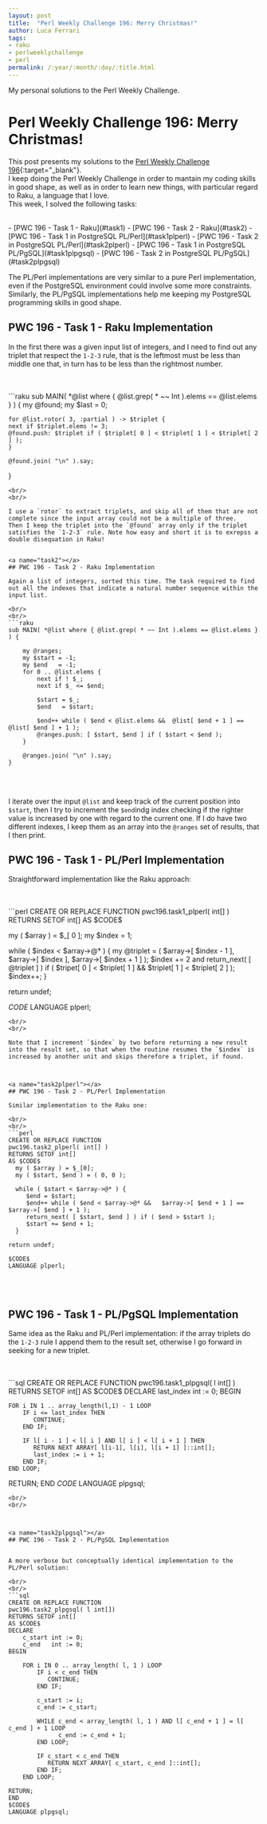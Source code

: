 ```yaml
---
layout: post
title:  "Perl Weekly Challenge 196: Merry Christmas!"
author: Luca Ferrari
tags:
- raku
- perlweeklychallenge
- perl
permalink: /:year/:month/:day/:title.html
---
```

My personal solutions to the Perl Weekly Challenge.

# Perl Weekly Challenge 196: Merry Christmas!

This post presents my solutions to the [Perl Weekly Challenge 196](https://perlweeklychallenge.org/blog/perl-weekly-challenge-196/){:target="_blank"}.
<br/>
I keep doing the Perl Weekly Challenge in order to mantain my coding skills in good shape, as well as in order to learn new things, with particular regard to Raku, a language that I love.
<br/>
This week, I solved the following tasks:

<br/>
- [PWC 196 - Task 1 - Raku](#task1)
- [PWC 196 - Task 2 - Raku](#task2)
- [PWC 196 - Task 1 in PostgreSQL PL/Perl](#task1plperl)
- [PWC 196 - Task 2 in PostgreSQL PL/Perl](#task2plperl)
- [PWC 196 - Task 1 in PostgreSQL PL/PgSQL](#task1plpgsql)
- [PWC 196 - Task 2 in PostgreSQL PL/PgSQL](#task2plpgsql)

The PL/Perl implementations are very similar to a pure Perl implementation, even if the PostgreSQL environment could involve some more constraints. Similarly, the PL/PgSQL implementations help me keeping my PostgreSQL programming skills in good shape.


<a name="task1"></a>
## PWC 196 - Task 1 - Raku Implementation


In the first there was a given input list of integers, and I need to find out any triplet that respect the `1-2-3` rule, that is the leftmost must be less than middle one that, in turn has to be less than the rightmost number.

<br/>
<br/>
```raku
sub MAIN( *@list where { @list.grep( * ~~ Int ).elems == @list.elems } )  {
    my @found;
    my $last = 0;

    for @list.rotor( 3, :partial ) -> $triplet {
	next if $triplet.elems != 3;
	@found.push: $triplet if ( $triplet[ 0 ] < $triplet[ 1 ] < $triplet[ 2 ] );
    }

    @found.join( "\n" ).say;
}

```
<br/>
<br/>

I use a `rotor` to extract triplets, and skip all of them that are not complete since the input array could not be a multiple of three.
Then I keep the triplet into the `@found` array only if the triplet satisfies the `1-2-3` rule. Note how easy and short it is to exrepss a double disequation in Raku!


<a name="task2"></a>
## PWC 196 - Task 2 - Raku Implementation

Again a list of integers, sorted this time. The task required to find out all the indexes that indicate a natural number sequence within the input list.

<br/>
<br/>
```raku
sub MAIN( *@list where { @list.grep( * ~~ Int ).elems == @list.elems } ) {

    my @ranges;
    my $start = -1;
    my $end   = -1;
    for 0 .. @list.elems {
		next if ! $_;
		next if $_ <= $end;

		$start = $_;
		$end   = $start;

		$end++ while ( $end < @list.elems &&  @list[ $end + 1 ] == @list[ $end ] + 1 );
		@ranges.push: [ $start, $end ] if ( $start < $end );
    }

    @ranges.join( "\n" ).say;
}

```
<br/>
<br/>


I iterate over the input `@list` and keep track of the current position into `$start`, then I try to increment the `$end`indg index checking if the righter value is increased by one with regard to the current one. If I do have two different indexes, I keep them as an array into the `@ranges` set of results, that I then print.


<a name="task1plperl"></a>
## PWC 196 - Task 1 - PL/Perl Implementation

Straightforward implementation like the Raku approach:

<br/>
<br/>
```perl
CREATE OR REPLACE FUNCTION
pwc196.task1_plperl( int[] )
RETURNS SETOF int[]
AS $CODE$

  my ( $array ) = $_[ 0 ];
  my $index = 1;

  while ( $index < $array->@* ) {
     my @triplet = ( $array->[ $index - 1 ], $array->[ $index ], $array->[ $index + 1 ] );
     $index += 2 and return_next( [ @triplet ] )  if ( $tripet[ 0 ] < $triplet[ 1 ]
                                && $triplet[ 1 ] < $triplet[ 2 ] );
     $index++;
  }

return undef;

$CODE$
LANGUAGE plperl;

```
<br/>
<br/>

Note that I increment `$index` by two before returning a new result into the result set, so that when the routine resumes the `$index` is increased by another unit and skips therefore a triplet, if found.



<a name="task2plperl"></a>
## PWC 196 - Task 2 - PL/Perl Implementation

Similar implementation to the Raku one:

<br/>
<br/>
```perl
CREATE OR REPLACE FUNCTION
pwc196.task2_plperl( int[] )
RETURNS SETOF int[]
AS $CODE$
  my ( $array ) = $_[0];
  my ( $start, $end ) = ( 0, 0 );

  while ( $start < $array->@* ) {
     $end = $start;
     $end++ while ( $end < $array->@* &&   $array->[ $end + 1 ] == $array->[ $end ] + 1 );
     return_next( [ $start, $end ] ) if ( $end > $start );
     $start += $end + 1;
  }

return undef;

$CODE$
LANGUAGE plperl;

```
<br/>
<br/>




<a name="task1plpgsql"></a>
## PWC 196 - Task 1 - PL/PgSQL Implementation

Same idea as the Raku and PL/Perl implementation: if the array triplets do the `1-2-3` rule I append them to the result set, otherwise I go forward in seeking for a new triplet.

<br/>
<br/>
```sql
CREATE OR REPLACE FUNCTION
pwc196.task1_plpgsql( l int[] )
RETURNS SETOF int[]
AS $CODE$
DECLARE
	last_index int := 0;
BEGIN

	FOR i IN 1 .. array_length(l,1) - 1 LOOP
	    IF i <= last_index THEN
	       CONTINUE;
	    END IF;

	    IF l[ i - 1 ] < l[ i ] AND l[ i ] < l[ i + 1 ] THEN
	       RETURN NEXT ARRAY[ l[i-1], l[i], l[i + 1] ]::int[];
	       last_index := i + 1;
	    END IF;
	END LOOP;
RETURN;
END
$CODE$
LANGUAGE plpgsql;

```
<br/>
<br/>



<a name="task2plpgsql"></a>
## PWC 196 - Task 2 - PL/PgSQL Implementation


A more verbose but conceptually identical implementation to the PL/Perl solution:

<br/>
<br/>
```sql
CREATE OR REPLACE FUNCTION
pwc196.task2_plpgsql( l int[])
RETURNS SETOF int[]
AS $CODE$
DECLARE
	c_start int := 0;
	c_end   int := 0;
BEGIN

	FOR i IN 0 .. array_length( l, 1 ) LOOP
	    IF i < c_end THEN
	       CONTINUE;
	    END IF;

	    c_start := i;
	    c_end := c_start;

	    WHILE c_end < array_length( l, 1 ) AND l[ c_end + 1 ] = l[ c_end ] + 1 LOOP
	    	  c_end := c_end + 1;
	    END LOOP;

	    IF c_start < c_end THEN
	       RETURN NEXT ARRAY[ c_start, c_end ]::int[];
	    END IF;
	END LOOP;

RETURN;
END
$CODE$
LANGUAGE plpgsql;

```
<br/>
<br/>
